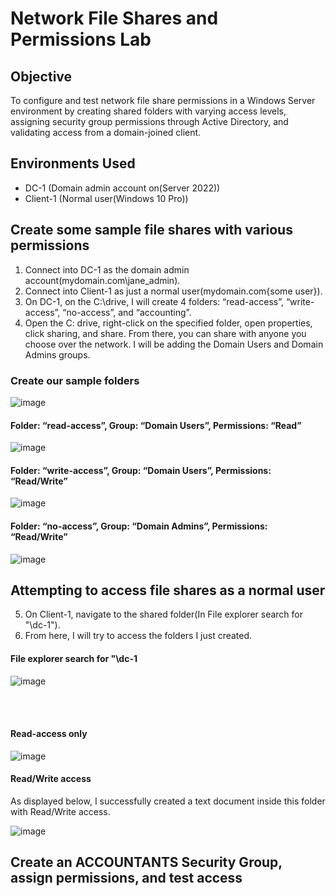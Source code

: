 # Network File Shares and Permissions Lab

## Objective
To configure and test network file share permissions in a Windows Server environment by creating shared folders with varying access levels, assigning security group permissions through Active Directory, and validating access from a domain-joined client.

## Environments Used

- DC-1 (Domain admin account on(Server 2022))
- Client-1 (Normal user(Windows 10 Pro))

## Create some sample file shares with various permissions

1. Connect into DC-1 as the domain admin account(mydomain.com\jane_admin).
2. Connect into Client-1 as just a normal user(mydomain.com\{some user}).
3. On DC-1, on the C:\drive, I will create 4 folders: “read-access”, “write-access”, “no-access”, and “accounting”.
4. Open the C: drive, right-click on the specified folder, open properties, click sharing, and share. From there, you can share with anyone you choose over the network. I will be adding the Domain Users and Domain Admins groups. 

### Create our sample folders
![image](https://github.com/user-attachments/assets/0876e9df-3d90-4428-8691-80d21bedf09f)


#### Folder: “read-access”, Group: “Domain Users”, Permissions: “Read”
   
 ![image](https://github.com/user-attachments/assets/0d418d25-873e-4834-b29a-2c7d4b96339f)

#### Folder: “write-access”, Group: “Domain Users”, Permissions: “Read/Write”

   ![image](https://github.com/user-attachments/assets/39e0ba0b-4578-4fae-b1e8-dfc73693bc2a)

#### Folder: “no-access”, Group: “Domain Admins”, Permissions: “Read/Write”

![image](https://github.com/user-attachments/assets/bee93a82-80c3-4ff8-95ca-459068bc4b11)


## Attempting to access file shares as a normal user

5. On Client-1, navigate to the shared folder(In File explorer search for "\\dc-1").
6. From here, I will try to access the folders I just created.

#### File explorer search for "\\dc-1
![image](https://github.com/user-attachments/assets/b7d28e5c-e8b2-430f-aa9e-6368c86340d7)

<br><br>
#### Read-access only

![image](https://github.com/user-attachments/assets/01142f6a-9738-464c-89ef-c72df517cb4b)

#### Read/Write access
As displayed below, I successfully created a text document inside this folder with Read/Write access.

![image](https://github.com/user-attachments/assets/ca55d81c-9461-4baf-ba42-177d211a3fd0)


## Create an ACCOUNTANTS Security Group, assign permissions, and test access





















